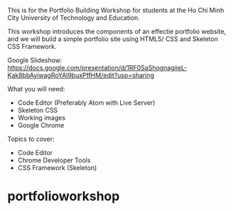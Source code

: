 This is for the Portfolio Building Workshop for students at the Ho Chi Minh City University of Technology and Education.

This workshop introduces the components of an effectie portfolio website, and we will build a simple portfolio site using HTML5/ CSS and Skeleton CSS Framework.

Google Slideshow: https://docs.google.com/presentation/d/1RF0SaShognagiieL-Kak8bbAyiwagRoYAl9buxPffHM/edit?usp=sharing

What you will need:
- Code Editor (Preferably Atom with Live Server)
- Skeleton CSS
- Working images
- Google Chrome

Topics to cover:
- Code Editor
- Chrome Developer Tools
- CSS Framework (Skeleton)

# portfolioworkshop

